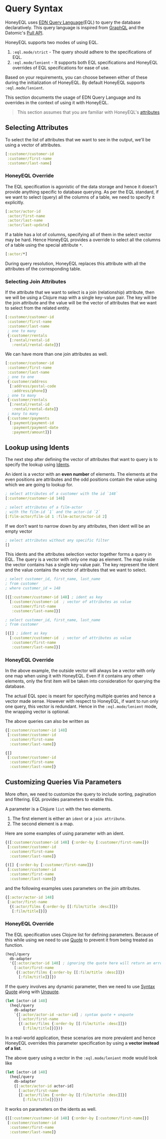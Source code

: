 # Query Syntax

HoneyEQL uses [EDN Query Language](https://edn-query-language.org)(EQL) to query the database declaratively. This query language is inspired from [GraphQL](https://graphql.org/) and the Datomic's [Pull API](https://docs.datomic.com/on-prem/pull.html).

HoneyEQL supports two modes of using EQL.

1. `:eql.mode/strict` - The query should adhere to the specifications of EQL. 
2. `:eql.mode/lenient` - It supports both EQL specifications and HoneyEQL overrides of EQL specifications for ease of use.

Based on your requirements, you can choose between either of these during the initialization of HoneyEQL. By default HoneyEQL supports `:eql.mode/lenient`.

This section documents the usage of EDN Query Language and its overrides in the context of using it with HoneyEQL. 

> This section assumes that you are familiar with HoneyEQL's [attributes](./attributes.md)

## Selecting Attributes

To select the list of attributes that we want to see in the output, we'll be using a vector of attributes.

```clojure
[:customer/customer-id
 :customer/first-name 
 :customer/last-name]
```

### HoneyEQL Override

The EQL specification is agonistic of the data storage and hence it doesn't provide anything specific to database querying. As per the EQL standard, if we want to select (query) all the columns of a table, we need to specify it explicitly.

```clojure
[:actor/actor-id
 :actor/first-name
 :actor/last-name
 :actor/last-update]
```
If a table has a lot of columns, specifying all of them in the select vector may be hard. Hence HoneyEQL provides a override to select all the columns of a table using the special attribute `*`.  

```clojure
[:actor/*]
```

During query resolution, HoneyEQL replaces this attribute with all the attributes of the corresponding table. 

### Selecting Join Attributes

If the attribute that we want to select is a join (relationship) attribute, then we will be using a Clojure map with a single key-value pair. The key will be the join attribute and the value will be the vector of attributes that we want to select from the related entity. 

```clojure
[:customer/customer-id
 :customer/first-name 
 :customer/last-name
 ; one to many 
 {:customer/rentals
  [:rental/rental-id
   :rental/rental-date]}]
```

We can have more than one join attributes as well.

```clojure
[:customer/customer-id
 :customer/first-name 
 :customer/last-name
 ; one to one
 {:customer/address
  [:address/postal-code
   :address/phone]}
 ; one to many 
 {:customer/rentals
  [:rental/rental-id
   :rental/rental-date]}
 ; many to many 
 {:customer/payments
  [:payment/payment-id
   :payment/payment-date
   :payment/amount]}]
```

## Lookup using Idents

The next step after defining the vector of attributes that want to query is to specify the lookup using [Idents](https://edn-query-language.org/eql/1.0.0/specification.html#_idents).

An ident is a vector with an **even number** of elements. The elements at the even positions are attributes and the odd positions contain the value using which we are going to lookup for.

```clojure
; select attributes of a customer with the id `148`
[:customer/customer-id 148]
```

```clojure
; select attributes of a film-actor 
; with the film-id `1` and the actor-id `2`
[:film-actor/film-id 1 :film-actor/actor-id 2]
```

If we don't want to narrow down by any attributes, then ident will be an empty vector

```clojure
; select attributes without any specific filter
[]
```

This idents and the attributes selection vector together forms a query in EQL. The query is a vector with only one map as element. The map inside the vector contains has a single key-value pair. The key represent the ident and the value contains the vector of attributes that we want to select.

```clojure
; select customer_id, first_name, last_name
; from customer
; where customer_id = 148

[{[:customer/customer-id 148] ; ident as key
  [:customer/customer-id  ; vector of attributes as value
   :customer/first-name 
   :customer/last-name]}]
```

```clojure
; select customer_id, first_name, last_name
; from customer

[{[] ; ident as key
  [:customer/customer-id  ; vector of attributes as value
   :customer/first-name 
   :customer/last-name]}]
```

### HoneyEQL Override

In the above example, the outside vector will always be a vector with only one map when using it with HoneyEQL. Even if it contains any other elements, only the first item will be taken into consideration for querying the database. 

The actual EQL spec is meant for specifying multiple queries and hence a vector made sense. However with respect to HoneyEQL, if want to run only one query, this vector is redundant. Hence in the `:eql.mode/lenient` mode, the wrapping vector is optional. 

The above queries can also be written as 

```clojure
{[:customer/customer-id 148]
 [:customer/customer-id
  :customer/first-name 
  :customer/last-name]}
```

```clojure
{[]
 [:customer/customer-id
  :customer/first-name 
  :customer/last-name]}
```

## Customizing Queries Via Parameters

More often, we need to customize the query to include sorting, pagination and filtering. EQL provides parameters to enable this.

A parameter is a Clojure `list` with the two elements. 

1. The first element is either an `ident` or a `join attribute`. 
2. The second element is a map.

Here are some examples of using parameter with an ident.

```clojure
{([:customer/customer-id 148] {:order-by [:customer/first-name]})
 [:customer/customer-id
  :customer/first-name 
  :customer/last-name]}

{([] {:order-by [:customer/first-name]})
 [:customer/customer-id
  :customer/first-name 
  :customer/last-name]}
```

and the following examples uses parameters on the join attributes.

```clojure
{[:actor/actor-id 148] 
 [:actor/first-name
  {(:actor/films {:order-by [[:film/title :desc]]}) 
   [:film/title]}]}
```

### HoneyEQL Override

The EQL specification uses Clojure list for defining parameters. Because of this while using we need to use [Quote](https://clojure.org/guides/weird_characters#_quote) to prevent it from being treated as function.

```clojure
(heql/query
  db-adapter
  '{[:actor/actor-id 148] ; ignoring the quote here will return an error
    [:actor/first-name
     {(:actor/films {:order-by [[:film/title :desc]]}) 
      [:film/title]}]})
```

If the query involves any dynamic parameter, then we need to use [Syntax Quote](https://clojure.org/guides/weird_characters#syntax_quote) along with [Unquote](https://clojure.org/guides/weird_characters#unquote).

```clojure
(let [actor-id 148]
  (heql/query
    db-adapter
    `{[:actor/actor-id ~actor-id] ; syntax quote + unquote
      [:actor/first-name
      {(:actor/films {:order-by [[:film/title :desc]]}) 
        [:film/title]}]}))
```

In a real-world application, these scenarios are more prevalent and hence HoneyEQL overrides this parameter specification by using a **vector instead of a list**.

The above query using a vector in the `:eql.mode/lenient` mode would look like

```clojure
(let [actor-id 148]
  (heql/query
    db-adapter
    {[:actor/actor-id actor-id]
      [:actor/first-name
      {[:actor/films {:order-by [[:film/title :desc]]}]
        [:film/title]}]}))
```

It works on parameters on the idents as well.

```clojure
{[[:customer/customer-id 148] {:order-by [:customer/first-name]}]
 [:customer/customer-id
  :customer/first-name 
  :customer/last-name]}
```